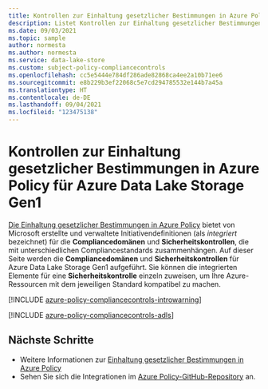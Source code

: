 ```yaml
---
title: Kontrollen zur Einhaltung gesetzlicher Bestimmungen in Azure Policy für Azure Data Lake Storage Gen1
description: Listet Kontrollen zur Einhaltung gesetzlicher Bestimmungen in Azure Policy auf, die für Azure Data Lake Storage Gen1 verfügbar sind. Diese integrierten Richtliniendefinitionen bieten allgemeine Ansätze für die Verwaltung der Compliance Ihrer Azure-Ressourcen.
ms.date: 09/03/2021
ms.topic: sample
author: normesta
ms.author: normesta
ms.service: data-lake-store
ms.custom: subject-policy-compliancecontrols
ms.openlocfilehash: cc5e5444e784df286ade82868ca4ee2a10b71ee6
ms.sourcegitcommit: e8b229b3ef22068c5e7cd294785532e144b7a45a
ms.translationtype: HT
ms.contentlocale: de-DE
ms.lasthandoff: 09/04/2021
ms.locfileid: "123475138"
---
```

# <a name="azure-policy-regulatory-compliance-controls-for-azure-data-lake-storage-gen1"></a>Kontrollen zur Einhaltung gesetzlicher Bestimmungen in Azure Policy für Azure Data Lake Storage Gen1

[Die Einhaltung gesetzlicher Bestimmungen in Azure Policy](../governance/policy/concepts/regulatory-compliance.md) bietet von Microsoft erstellte und verwaltete Initiativendefinitionen (als _integriert_ bezeichnet) für die **Compliancedomänen** und **Sicherheitskontrollen**, die mit unterschiedlichen Compliancestandards zusammenhängen. Auf dieser Seite werden die **Compliancedomänen** und **Sicherheitskontrollen** für Azure Data Lake Storage Gen1 aufgeführt.
Sie können die integrierten Elemente für eine **Sicherheitskontrolle** einzeln zuweisen, um Ihre Azure-Ressourcen mit dem jeweiligen Standard kompatibel zu machen.

[!INCLUDE [azure-policy-compliancecontrols-introwarning](../../includes/policy/standards/intro-warning.md)]

[!INCLUDE [azure-policy-compliancecontrols-adls](../../includes/policy/standards/byrp/microsoft.datalakestore.md)]

## <a name="next-steps"></a>Nächste Schritte

- Weitere Informationen zur [Einhaltung gesetzlicher Bestimmungen in Azure Policy](../governance/policy/concepts/regulatory-compliance.md)
- Sehen Sie sich die Integrationen im [Azure Policy-GitHub-Repository](https://github.com/Azure/azure-policy) an.
